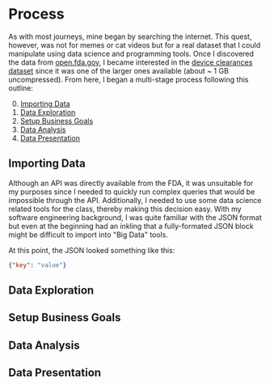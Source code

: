 # Process

As with most journeys, mine began by searching the internet. This quest, however, was not for memes or cat videos but for a real dataset that I could manipulate using data science and programming tools. Once I discovered the data from [open.fda.gov](https://open.fda.gov/), I became interested in the [device clearances dataset](https://open.fda.gov/device/510k/reference/) since it was one of the larger ones available (about ~ 1 GB uncompressed). From here, I began a multi-stage process following this outline:

0. [Importing Data](#importing-data)
0. [Data Exploration](#data-exploration)
0. [Setup Business Goals](#setup-business-goals)
0. [Data Analysis](#data-analysis)
0. [Data Presentation](#data-presentation)

## Importing Data

Although an API was directly available from the FDA, it was unsuitable for my purposes since I needed to quickly run complex queries that would be impossible through the API. Additionally, I needed to use some data science related tools for the class, thereby making this decision easy. With my software engineering background, I was quite familiar with the JSON format but even at the beginning had an inkling that a fully-formated JSON block might be difficult to import into "Big Data" tools.

At this point, the JSON looked something like this:

```json
{"key": "value"}
```



## Data Exploration

## Setup Business Goals

## Data Analysis

## Data Presentation

